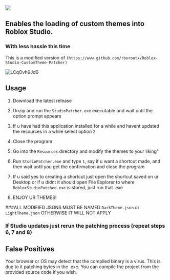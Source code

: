 <img src="icon.ico" />

## Enables the loading of custom themes into Roblox Studio.
### With less hassle this time
This is a modified version of `(https://www.github.com/rbxrootx/Roblox-Studio-CustomTheme-Patcher)`

![LCqOvh9Jd6](https://www.github.com/Ossyence/Roblox-Studio-CustomTheme-Patcher_Fancied/assets/110287364/3254ff46-f9ea-4660-8b14-a4ccda47a65b)

## Usage

1. Download the latest release
2. Unzip and run the `StudioPatcher.exe` executable and wait until the option prompt appears
3. If u have had this application installed for a while and havent updated the resources in a while select option `2`
4. Close the program
5. Go into the `Resources` directory and modify the themes to your liking"
6. Run `StudioPatcher.exe` and type `1`, say if u want a shortcut made, and then wait until you get the confirmation and close the program
7. If u said yes to creating a shortcut just open the shortcut saved on ur Desktop or if u didnt it should open File Explorer to where `RobloxStudioPatched.exe` is stored, just run that .exe

8. ENJOY UR THEMES!

###ALL MODIFIED JSONS MUST BE NAMED  `DarkTheme.json` or `LightTheme.json` OTHERWISE IT WILL NOT APPLY
### If Studio updates just rerun the patching process (repeat steps 6, 7 and 8)

## False Positives

Your browser or OS may detect that the compiled binary is a virus. This is due to it patching bytes in the .exe. You can compile the project from the provided source code if you wish.

